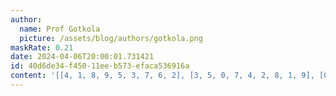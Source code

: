 ```yaml
---
author:
  name: Prof Gotkola
  picture: /assets/blog/authors/gotkola.png
maskRate: 0.21
date: 2024-04-06T20:00:01.731421
id: 40d6de34-f450-11ee-b573-efaca536916a
content: '[[4, 1, 8, 9, 5, 3, 7, 6, 2], [3, 5, 0, 7, 4, 2, 8, 1, 9], [0, 0, 0, 0, 0, 1, 4, 0, 5], [8, 0, 7, 3, 0, 5, 9, 4, 6], [9, 0, 0, 4, 0, 8, 1, 2, 0], [1, 6, 4, 2, 7, 9, 5, 8, 3], [6, 4, 3, 0, 9, 7, 2, 5, 0], [5, 9, 0, 1, 3, 4, 0, 7, 8], [7, 8, 1, 5, 2, 6, 3, 9, 4]]'
---
```


